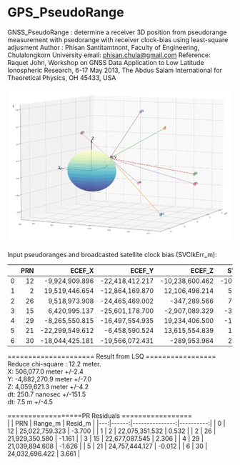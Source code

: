 # GPS_PseudoRange
 GNSS_PseudoRange :  determine a receiver 3D position from pseudorange
                     measurement with psedorange with receiver clock-bias
                     using least-square adjusment
 Author : Phisan Santitamtnont, Faculty of Engineering, Chulalongkorn University
          email: phisan.chula@gmail.com
 Reference: Raquet John, Workshop on GNSS Data Application to Low Latitude
            Ionospheric Research, 6-17 May 2013, The Abdus Salam International 
            for Theoretical Physics, OH 45433, USA

![alt text](https://github.com/phisan-chula/GPS_PseudoRange/blob/main/GPS_PR_Positioning.png)

Input pseudoranges and  broadcasted  satellite clock bias (SVClkErr_m):<br>

|    |   PRN |          ECEF_X |          ECEF_Y |          ECEF_Z |   SVClkErr_m |
|---:|------:|----------------:|----------------:|----------------:|-------------:|
|  0 |    12 |  -9,924,909.896 | -22,418,412.217 | -10,238,600.462 | -107,674.658 |
|  1 |     2 |  19,519,446.654 | -12,864,169.870 |  12,106,498.214 |   59,947.699 |
|  2 |    26 |   9,518,973.908 | -24,465,469.002 |    -347,289.566 |   74,176.449 |
|  3 |    15 |   6,420,995.137 | -25,601,178.700 |  -2,907,089.329 |  -32,117.066 |
|  4 |    29 |  -8,265,550.815 | -16,497,554.935 |  19,234,406.500 |  -12,988.808 |
|  5 |    21 | -22,299,549.612 |  -6,458,590.524 |  13,615,554.839 |   19,513.491 |
|  6 |    30 | -18,044,425.181 | -19,566,072.431 |    -289,953.964 |   22,534.799 |

===================== Result from LSQ =================<br>
Reduce chi-square : 12.2 meter.<br>
X:    506,077.0 meter  +/-2.4<br>
Y: -4,882,270.9 meter  +/-7.0<br>
Z:  4,059,621.3 meter  +/-4.2<br>
dt:           250.7 nanosec  +/-151.5<br>
dt:             7.5 m  +/-4.5<br>

==================PR Residuals =================<br>
|    |   PRN |        Range_m |   Resid_m |
|---:|------:|---------------:|----------:|
|  0 |    12 | 25,022,759.323 |    -3.700 |
|  1 |     2 | 22,075,351.532 |     0.532 |
|  2 |    26 | 21,929,350.580 |    -1.161 |
|  3 |    15 | 22,677,087.545 |     2.306 |
|  4 |    29 | 21,039,894.608 |    -1.626 |
|  5 |    21 | 24,757,444.127 |    -0.012 |
|  6 |    30 | 24,032,696.422 |     3.661 |



